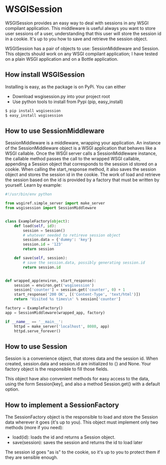# WSGISession

WSGISession provides an easy way to deal with sessions in any WSGI
compilant application. This middleware is useful always you want to
store user sessions of a user, understanding that this user will store
the session id in a cookie. It's up to you how to save and retrieve
the session object.

WSGISession has a pair of objects to use: SessionMiddleware and Session.
This objects should work on any WSGI compilant application; I have tested
on a plain WSGI application and on a Bottle application.

## How install WSGISession

Installing is easy, as the package is on PyPi. You can either

* Download wsgisession.py into your project root
* Use python tools to install from Pypi (pip, easy_install)

```bash
$ pip install wsgisession
$ easy_install wsgisession
```

## How to use SessionMiddleware

SessionMiddleware is a middleware, wrapping your application.
An instance of the SessionMiddleware object is a WSGI application
that behaves like a WSGI callable. Once the WSGI server calls a
SessionMiddleware instance, the callable method passes the call to the
wrapped WSGI callable, appending a Session object that corresponds to the
session id stored on a cookie. When calling the start_response method,
it also saves the session object and stores the session id in the
cookie. The work of load and retrieve the session based on the id is
provided by a factory that must be written by yourself. Learn by example:

```python
#!/usr/bin/env python

from wsgiref.simple_server import make_server
from wsgisession import SessionMiddleware


class ExampleFactory(object):
    def load(self, id):
        session = Session()
        # whatever needed to retireve session object
        session.data = {'dummy': 'key'}
        session.id = '123'
        return session

    def save(self, session):
        # save the session.data, possibly generating session.id
        return session.id


def wrapped_app(environ, start_response):
    session = environ.get('wsgisession')
    session['counter'] = session.get('counter', 0) + 1
    start_response('200 OK', [('Content-Type', 'text/html')])
    return 'Visited %s times\n' % session['counter']

factory = ExampleFactory()
app = SessionMiddleware(wrapped_app, factory)

if __name__ == '__main__':
    httpd = make_server('localhost', 8080, app)
    httpd.serve_forever()
```

## How to use Session

Session is a convenience object, that stores data and the session id.
When created, session.data and session.id are initialized to {} and None.
Your factory object is the responsible to fill those fields.

This object have also convenient methods for easy access to the data,
using the form Session[key], and also a method Session.get() with a
default option.

## How to implement a SessionFactory

The SessionFactory object is the responsible to load and store the
Session data wherever it goes (it's up to you). This object must
implement only two methods (more if you need):

* load(id): loads the id and returns a Session object.
* save(session): saves the session and returns the id to load later

The session id goes "as is" to the cookie, so it's up to you to
protect them if they are sensible enough.
